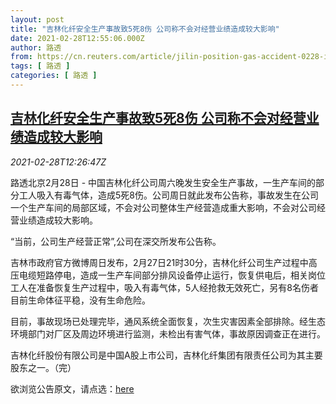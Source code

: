 ```yaml
---
layout: post
title: "吉林化纤安全生产事故致5死8伤 公司称不会对经营业绩造成较大影响"
date: 2021-02-28T12:55:06.000Z
author: 路透
from: https://cn.reuters.com/article/jilin-position-gas-accident-0228-idCNKCS2AS0BT
tags: [ 路透 ]
categories: [ 路透 ]
---
```

<!--1614516906000-->
[吉林化纤安全生产事故致5死8伤 公司称不会对经营业绩造成较大影响](https://cn.reuters.com/article/jilin-position-gas-accident-0228-idCNKCS2AS0BT)
------

<div>
<div><i>2021-02-28T12:26:47Z</i></div><p>路透北京2月28日 - 中国吉林化纤公司周六晚发生安全生产事故，一生产车间的部分工人吸入有毒气体，造成5死8伤。公司周日就此发布公告称，事故发生在公司一个生产车间的局部区域，不会对公司整体生产经营造成重大影响，不会对公司经营业绩造成较大影响。</p><p>“当前，公司生产经营正常”,公司在深交所发布公告称。</p><p>吉林市政府官方微博周日发布，2月27日21时30分，吉林化纤公司生产过程中高压电缆短路停电，造成一生产车间部分排风设备停止运行，恢复供电后，相关岗位工人在准备恢复生产过程中，吸入有毒气体，5人经抢救无效死亡，另有8名伤者目前生命体征平稳，没有生命危险。</p><p>目前，事故现场已处理完毕，通风系统全面恢复，次生灾害因素全部排除。经生态环境部门对厂区及周边环境进行监测，未检出有害气体，事故原因调查正在进行。</p><p>吉林化纤股份有限公司是中国A股上市公司，吉林化纤集团有限责任公司为其主要股东之一。（完）</p><p>欲浏览公告原文，请点选：<a href="http://www.szse.cn/disclosure/listed/bulletinDetail/index.html?ab0e0082-5494-4288-9179-e960af7cb8c3">here</a></p>
</div>
